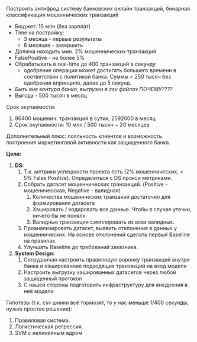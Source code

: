 Построить антифрод систему банковских онлайн транзакций, бинарная классификация мошеннических транзакций

- Бюджет: 10 млн (без зарплат)
- Time на постройку:
    - 3 месяца - первые результаты
    - 6 месяцев - завершить
- Должна находить мин. 2% мошеннических транзакций
- FalsePositive - не более 5%
- Обрабатывать в real-time до 400 транзакций в секунду
    - одобрение операции может достигать большего времени в соответствии с политикой банка. Суммы < 250 тысяч без одобрения впринципе, далее до 5 секунд.
- *Быть вне контура банка, выгрузки в csv файлах ПОЧЕМУ????*
- Выгода - 500 тысяч в месяц

Срок окупаемости: 

1. 86400 мошенич. транзакций в сутки, 2592000 в месяц
2. Срок окупаемости: 10 млн / 500 тысяч ~ 20 месяцев

Дополнительный плюс: лояльность клиентов и возможность построения маркетинговой активности как защищенного банка. 

**Цели:**

1. **DS:**
    1. Т.к. метрики успешности проекта есть (2% мошеннических, < 5% False Positive). Определиться с DS прокси метриками.
    2. Собрать датасет мошеннических транзакций. (Positive - мошеничесская, Negative - валидная)
        1. Количества мошенических транзакий достаточно для формирования датасета 
        2. Хэшировать / кодировать все данные. Чтобы в случае утечки, ничего бы не поняли. 
        3. Валидные транзакции сэмплировать из всех валидных. 
    3. Проанализировать датасет, выявить отклонения в данных у мошеннических. На основе отклонений сделать первый Baseline на правилах.
    4. Улучшать Baseline до требований заказчика. 
2. **System Design:**
    1. Сотрудничая настроить правиловую воронку транзакций внутри банка и хэшированние подходящих транзакций на вход модели 
    2. Настроить выгрузку хэшированных датасетов через любой защищенный протокол
    3. С нашей стороны подготовить инфраструктуру для внедрения в неё модели 

Гипотезы (т.к. csv шники всё тормозят, то у нас меньше 1/400 секунды, нужно простое решение):

1. Правиловая система. 
2. Логистическая регрессия. 
3. SVM с нелинейным ядром